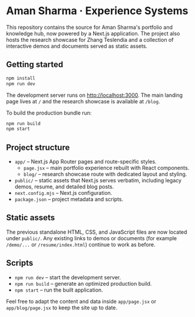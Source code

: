 # Aman Sharma · Experience Systems

This repository contains the source for Aman Sharma's portfolio and knowledge hub, now powered by a Next.js application. The project also hosts the research showcase for Zhang Teslendia and a collection of interactive demos and documents served as static assets.

## Getting started

```bash
npm install
npm run dev
```

The development server runs on [http://localhost:3000](http://localhost:3000). The main landing page lives at `/` and the research showcase is available at `/blog`.

To build the production bundle run:

```bash
npm run build
npm start
```

## Project structure

- `app/` – Next.js App Router pages and route-specific styles.
  - `page.jsx` – main portfolio experience rebuilt with React components.
  - `blog/` – research showcase route with dedicated layout and styling.
- `public/` – static assets that Next.js serves verbatim, including legacy demos, resume, and detailed blog posts.
- `next.config.mjs` – Next.js configuration.
- `package.json` – project metadata and scripts.

## Static assets

The previous standalone HTML, CSS, and JavaScript files are now located under `public/`. Any existing links to demos or documents (for example `/demo/...` or `/resume/index.html`) continue to work as before.

## Scripts

- `npm run dev` – start the development server.
- `npm run build` – generate an optimized production build.
- `npm start` – run the built application.

Feel free to adapt the content and data inside `app/page.jsx` or `app/blog/page.jsx` to keep the site up to date.
